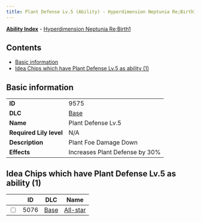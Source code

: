 ```yaml
---
title: Plant Defense Lv.5 (Ability) - Hyperdimension Neptunia Re;Birth1
---
```


[**Ability Index**](/neptunia/rb1/ability/index.html) - [Hyperdimension Neptunia Re;Birth1](/neptunia/rb1)

## Contents

- [Basic information](#basic-information)
- [Idea Chips which have Plant Defense Lv.5 as ability (1)](#idea-chips-which-have-plant-defense-lv5-as-ability-1)

## Basic information

|   |   |
| -- | -- |
| **ID** | 9575
**DLC** | [Base](/neptunia/rb1/dlc/1-base.html)
**Name** | Plant Defense Lv.5
**Required Lily level** | N/A
**Description** | Plant Foe Damage Down
**Effects** | Increases Plant Defense by 30% |


## Idea Chips which have Plant Defense Lv.5 as ability (1)

|    | ID | DLC | Name |
| -- | -- | --- | ---- |
| <input type="checkbox" id="rb1-item-1-5076" class="trackbox" /> | 5076 | [Base](/neptunia/rb1/dlc/1-base.html) | [All-star](/neptunia/rb1/item/1-5076-all-star.html) |
